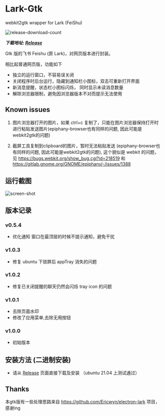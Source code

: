 # Lark-Gtk

webkit2gtk wrapper for Lark (FeiShu)

 ![release-download-count](https://img.shields.io/github/downloads/Ericwyn/electron-lark/total.svg)

 ***下载地址: [Release](https://github.com/ttys3/lark-for-linux/releases)***


Gtk 版的飞书 Feishu (原 Lark)，对网页版本进行封装。

相比起普通网页版，功能如下

- 独立的运行窗口，不容易误关闭
- 关闭程序时后台运行，隐藏到通知栏小图标，双击可重新打开界面
- 新消息提醒，状态栏小图标闪烁， 同时显示未读消息数量
- 解除浏览器限制，避免因浏览器版本不对而提示无法使用

## Known issues

1. 图片浏览器打开的图片，如果 ctrl+c 复制了，只能在图片浏览器保持打开时进行粘贴发送图片(epiphany-browser也有同样的问题, 因此可能是webkit2gtk的问题)

2. 截屏工具复制到clipboard的图片，暂时无法粘贴发送 (epiphany-browser也有同样的问题, 因此可能是webkit2gtk的问题), 这个貌似是 webkit 的问题，见 <https://bugs.webkit.org/show_bug.cgi?id=218519> 和 <https://gitlab.gnome.org/GNOME/epiphany/-/issues/1388>


## 运行截图

![screen-shot](screenshot/electron-lark-1.png)

## 版本记录

### v0.5.4
- 优化通知 窗口在最顶层的时候不提示通知，避免干扰
 
### v1.0.3
 - 修复 ubuntu 下锁屏后 appTray 消失的问题

### v1.0.2
 - 修复已关闭提醒的聊天仍然会闪烁 tray icon 的问题

### v1.0.1
 - 去除页面水印
 - 修改了应用菜单,去除无用按钮

### v1.0.0
 - 初始版本


## 安装方法 (二进制安装)
 - 请从 [Release](https://github.com/ttys3/lark-for-linux/releases) 页面直接下载及安装 （ubuntu 21.04 上测试通过）


## Thanks

本gtk版有一些处理思路来自 <https://github.com/Ericwyn/electron-lark> 项目，感谢ing
